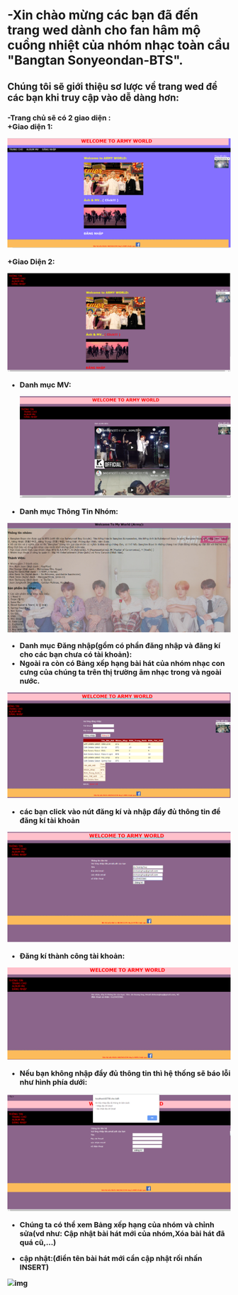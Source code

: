 <h1>-Xin chào mừng các bạn đã đến trang wed dành cho fan hâm mộ cuồng nhiệt của nhóm nhạc toàn cầu "Bangtan Sonyeondan-BTS".</h1>
<h2>Chúng tôi sẽ giới thiệu sơ lược về trang wed để các bạn khi truy cập vào dễ dàng hơn: </h2>
<h3> -Trang chủ sẽ có 2 giao diện :<br>
  +Giao diện 1:
  
  ![img](1.PNG)
  
+Giao Diện 2:

  ![img](2.PNG)
  
  - Danh mục MV:<br>
  
    ![img](3.PNG)
    
  - Danh mục Thông Tin Nhóm:<br>
  
  ![img](10.PNG)
  
  - Danh mục Đăng nhập(gồm có phần đăng nhập và đăng kí cho các bạn chưa có tài khoản):<br>
  - Ngoài ra còn có Bảng xếp hạng bài hát của nhóm nhạc con cưng của chúng ta trên thị trường âm nhạc trong và ngoài nước.
  
  ![img](5.PNG)
  
  + các bạn click vào nút đăng kí và nhập đầy đủ thông tin để đăng kí tài khoản
  
  ![img](6.PNG)
  
  + Đăng kí thành công tài khoản:
  
  ![img](7.PNG)
  
  + Nếu bạn không nhập đầy đủ thông tin thì hệ thống sẽ báo lỗi như hình phía dưới:
  
  ![img](9.PNG)
  
  - Chúng ta có thể xem Bảng xếp hạng của nhóm và chỉnh sửa(vd như: Cập nhật bài hát mới của nhóm,Xóa bài hát đã quá cũ,...)<br>
  + cập nhật:(điền tên bài hát mới cần cập nhật rối nhấn INSERT)
 
  ![img](.PNG)
  
  
  
  
  
  
  
  
  
  



